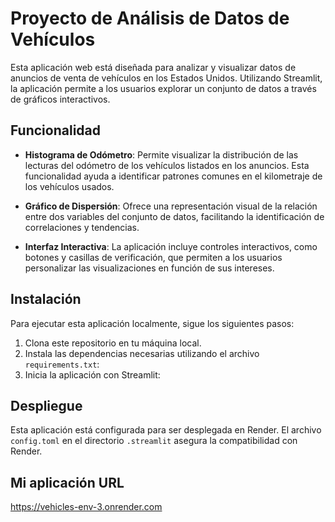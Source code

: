 
# Proyecto de Análisis de Datos de Vehículos

Esta aplicación web está diseñada para analizar y visualizar datos de anuncios de venta de vehículos en los Estados Unidos. Utilizando Streamlit, la aplicación permite a los usuarios explorar un conjunto de datos a través de gráficos interactivos.

## Funcionalidad

- **Histograma de Odómetro**: Permite visualizar la distribución de las lecturas del odómetro de los vehículos listados en los anuncios. Esta funcionalidad ayuda a identificar patrones comunes en el kilometraje de los vehículos usados.

- **Gráfico de Dispersión**: Ofrece una representación visual de la relación entre dos variables del conjunto de datos, facilitando la identificación de correlaciones y tendencias.

- **Interfaz Interactiva**: La aplicación incluye controles interactivos, como botones y casillas de verificación, que permiten a los usuarios personalizar las visualizaciones en función de sus intereses.

## Instalación

Para ejecutar esta aplicación localmente, sigue los siguientes pasos:

1. Clona este repositorio en tu máquina local.
2. Instala las dependencias necesarias utilizando el archivo `requirements.txt`:
3. Inicia la aplicación con Streamlit:

## Despliegue

Esta aplicación está configurada para ser desplegada en Render. El archivo `config.toml` en el directorio `.streamlit` asegura la compatibilidad con Render.

## Mi aplicación URL

https://vehicles-env-3.onrender.com





